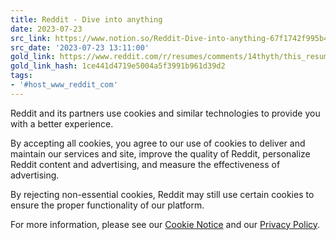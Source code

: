 ```yaml
---
title: Reddit - Dive into anything
date: 2023-07-23
src_link: https://www.notion.so/Reddit-Dive-into-anything-67f1742f995b4569b5b96f0a61a864e6
src_date: '2023-07-23 13:11:00'
gold_link: https://www.reddit.com/r/resumes/comments/14thyth/this_resume_gave_me_a_74000_salary_job_almost/?rdt=0
gold_link_hash: 1ce441d4719e5004a5f3991b961d39d2
tags:
- '#host_www_reddit_com'
---
```




 Reddit and its partners use cookies and similar technologies to provide you with a better experience.
 



 By accepting all cookies, you agree to our use of cookies to deliver and maintain our services and site, improve the quality of Reddit, personalize Reddit content and advertising, and measure the effectiveness of advertising.
 



 By rejecting non-essential cookies, Reddit may still use certain cookies to ensure the proper functionality of our platform.
 



 For more information, please see our
 [Cookie Notice](https://reddit.com/en-us/policies/cookies)
 and our
 [Privacy Policy](https://reddit.com/en-us/policies/privacy-policy).